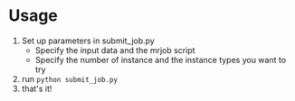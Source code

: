 Usage
===

1. Set up parameters in submit_job.py
    - Specify the input data and the mrjob script
    - Specify the number of instance and the instance types you want to try
2. run `python submit_job.py`
3. that's it!
